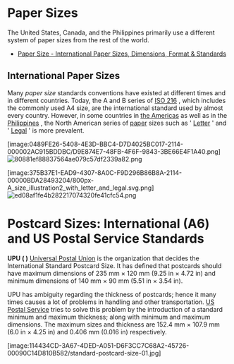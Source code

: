 # Paper Sizes
The United States, Canada, and the Philippines primarily use a different system of paper sizes from the rest of the world.

- [Paper Size - International Paper Sizes, Dimensions, Format & Standards](https://papersize.co/)

## International Paper Sizes
Many *paper size* standards conventions have existed at different times and in different countries. Today, the A and B series of  [ISO 216](https://en.wikipedia.org/wiki/ISO_216) , which includes the commonly used A4 size, are the international standard used by almost every country. However, in some countries in  [the Americas](https://en.wikipedia.org/wiki/The_Americas)  as well as in the  [Philippines](https://en.wikipedia.org/wiki/Philippines) , the North American series of  [paper](https://en.wikipedia.org/wiki/Paper)  sizes such as ' [Letter](https://en.wikipedia.org/wiki/Letter_(paper_size)) ' and ' [Legal](https://en.wikipedia.org/wiki/Legal_paper) ' is more prevalent.

[image:0489FE26-5408-4E3D-BBC4-D7D4025BC017-2114-000002AC915BDDBC/D9E874E7-48FB-4F6F-9843-3BE66E4F1A40.png]![80881ef88837564ae079c57df2339a82.png](../../_resources/80881ef88837564ae079c57df2339a82.png)


[image:375B37E1-EAD9-4307-8A0C-F9D296B86B8A-2114-00000BDA28493204/800px-A_size_illustration2_with_letter_and_legal.svg.png]![ed08af1fe4b282217074320fe41cfc54.png](../../_resources/ed08af1fe4b282217074320fe41cfc54.png)

# Postcard Sizes: International (A6) and US Postal Service Standards
**UPU (  )** [Universal Postal Union](http://www.upu.int/en.html)  is the organization that decides the International Standard Postcard Size. It has defined that postcards should have maximum dimensions of 235 mm × 120 mm (9.25 in × 4.72 in) and minimum dimensions of 140 mm × 90 mm (5.51 in × 3.54 in).

UPU has ambiguity regarding the thickness of postcards; hence it many times causes a lot of problems in handling and other transportation.  [US Postal Service](https://www.usps.com/)  tries to solve this problem by the introduction of a standard minimum and maximum thickness; along with minimum and maximum dimensions. The maximum sizes and thickness are 152.4 mm × 107.9 mm (6.0 in × 4.25 in) and 0.406 mm (0.016 in) respectively.

[image:114434CD-3A67-4DED-A051-D6F3CC7C68A2-45726-00090C14D810B582/standard-postcard-size-01.jpg]
